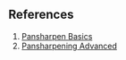 




## References
1. [Pansharpen Basics](https://www.rdocumentation.org/packages/RStoolbox/versions/0.2.6/topics/panSharpen) <br>
2. [Pansharpening Advanced](https://www.earthdatascience.org/courses/earth-analytics/lidar-raster-data-r/crop-raster-data-in-r/)